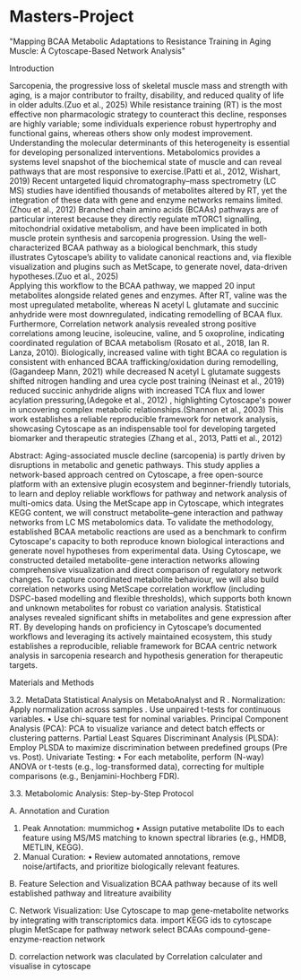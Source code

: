 # Masters-Project
"Mapping BCAA Metabolic Adaptations to Resistance Training in Aging Muscle: A Cytoscape-Based Network Analysis"

Introduction

Sarcopenia, the progressive loss of skeletal muscle mass and strength with aging, is a major contributor to frailty, disability, and reduced quality of life in older adults.(Zuo et al., 2025) While resistance training (RT) is the most effective non pharmacologic strategy to counteract this decline, responses are highly variable; some individuals experience robust hypertrophy and functional gains, whereas others show only modest improvement. Understanding the molecular determinants of this heterogeneity is essential for developing personalized interventions.
Metabolomics provides a systems level snapshot of the biochemical state of muscle and can reveal pathways that are most responsive to exercise.(Patti et al., 2012, Wishart, 2019) Recent untargeted liquid chromatography–mass spectrometry (LC MS) studies have identified thousands of metabolites altered by RT, yet the integration of these data with gene and enzyme networks remains limited.(Zhou et al., 2012) Branched chain amino acids (BCAAs) pathways are of particular interest because they directly regulate mTORC1 signalling, mitochondrial oxidative metabolism, and have been implicated in both muscle protein synthesis and sarcopenia progression. Using the well-characterized BCAA pathway as a biological benchmark, this study illustrates Cytoscape’s ability to validate canonical reactions and, via flexible visualization and plugins such as MetScape, to generate novel, data-driven hypotheses.(Zuo et al., 2025)  
Applying this workflow to the BCAA pathway, we mapped 20 input metabolites alongside related genes and enzymes. After RT, valine was the most upregulated metabolite, whereas N acetyl L glutamate and succinic anhydride were most downregulated, indicating remodelling of BCAA flux. Furthermore, Correlation network analysis revealed strong positive correlations among leucine, isoleucine, valine, and 5 oxoproline, indicating coordinated regulation of BCAA metabolism (Rosato et al., 2018, Ian R. Lanza, 2010). Biologically, increased valine with tight BCAA co regulation is consistent with enhanced BCAA trafficking/oxidation during remodelling, (Gagandeep Mann, 2021) while decreased N acetyl L glutamate suggests shifted nitrogen handling and urea cycle post training (Neinast et al., 2019) reduced succinic anhydride aligns with increased TCA flux and lower acylation pressuring,(Adegoke et al., 2012) , highlighting Cytoscape's power in uncovering complex metabolic relationships.(Shannon et al., 2003) This work establishes a reliable reproducible framework for network analysis, showcasing Cytoscape as an indispensable tool for developing targeted biomarker and therapeutic strategies (Zhang et al., 2013, Patti et al., 2012)

Abstract:
Aging-associated muscle decline (sarcopenia) is partly driven by disruptions in metabolic and genetic pathways. This study applies a network-based approach centred on Cytoscape, a free open-source platform with an extensive plugin ecosystem and beginner-friendly tutorials, to learn and deploy reliable workflows for pathway and network analysis of multi-omics data. Using the MetScape app in Cytoscape, which integrates KEGG content, we will construct metabolite–gene interaction and pathway networks from LC MS metabolomics data.  To validate the methodology, established BCAA metabolic reactions are used as a benchmark to confirm Cytoscape's capacity to both reproduce known biological interactions and generate novel hypotheses from experimental data. Using Cytoscape, we constructed detailed metabolite-gene interaction networks allowing comprehensive visualization and direct comparison of regulatory network changes. To capture coordinated metabolite behaviour, we will also build correlation networks using MetScape correlation workflow (including DSPC-based modelling and flexible thresholds), which supports both known and unknown metabolites for robust co variation analysis. Statistical analyses revealed significant shifts in metabolites and gene expression after RT. By developing hands on proficiency in Cytoscape’s documented workflows and leveraging its actively maintained ecosystem, this study establishes a reproducible, reliable framework for BCAA centric network analysis in sarcopenia research and hypothesis generation for therapeutic targets. 

Materials and Methods


3.2. MetaData Statistical Analysis on MetaboAnalyst and R
.	Normalization: Apply normalization across samples .
Use unpaired t-tests for continuous variables.
•	Use chi-square test for nominal variables.
Principal Component Analysis (PCA): PCA to visualize variance and detect batch effects or clustering patterns.
Partial Least Squares Discriminant Analysis (PLSDA): Employ PLSDA to maximize discrimination between predefined groups (Pre vs. Post).
Univariate Testing:
•	For each metabolite, perform (N-way) ANOVA or t-tests (e.g., log-transformed data), correcting for multiple comparisons (e.g., Benjamini-Hochberg FDR).

3.3. Metabolomic Analysis: Step-by-Step Protocol

A. Annotation and Curation
1.	Peak Annotation:  mummichog
•	Assign putative metabolite IDs to each feature using MS/MS matching to known spectral libraries (e.g., HMDB, METLIN, KEGG).
2.	Manual Curation:
•	Review automated annotations, remove noise/artifacts, and prioritize biologically relevant features.

B. Feature Selection and Visualization
BCAA pathway because of its well established pathway and litreature avaibility  

C.	Network Visualization:
   Use Cytoscape to map gene-metabolite networks by integrating with transcriptomics data.
   import KEGG ids to cytoscape plugin MetScape for pathway network 
   select BCAAs compound-gene-enzyme-reaction network 

D. correlaction network was claculated by Correlation calculater and visualise in cytoscape

